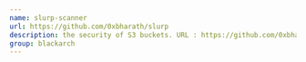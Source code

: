 ```yaml
---
name: slurp-scanner
url: https://github.com/0xbharath/slurp
description: the security of S3 buckets. URL : https://github.com/0xbharath/slurp Groups : blackarch blackarch-scanner
group: blackarch
---
```

